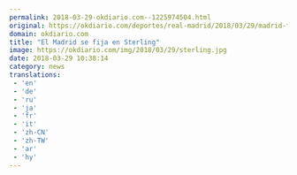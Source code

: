 ```yaml
---
permalink: 2018-03-29-okdiario.com--1225974504.html
original: https://okdiario.com/deportes/real-madrid/2018/03/29/madrid-fija-sterling-2040939
domain: okdiario.com
title: "El Madrid se fija en Sterling"
image: https://okdiario.com/img/2018/03/29/sterling.jpg
date: 2018-03-29 10:38:14
category: news
translations: 
 - 'en'
 - 'de'
 - 'ru'
 - 'ja'
 - 'fr'
 - 'it'
 - 'zh-CN'
 - 'zh-TW'
 - 'ar'
 - 'hy'
---
```


